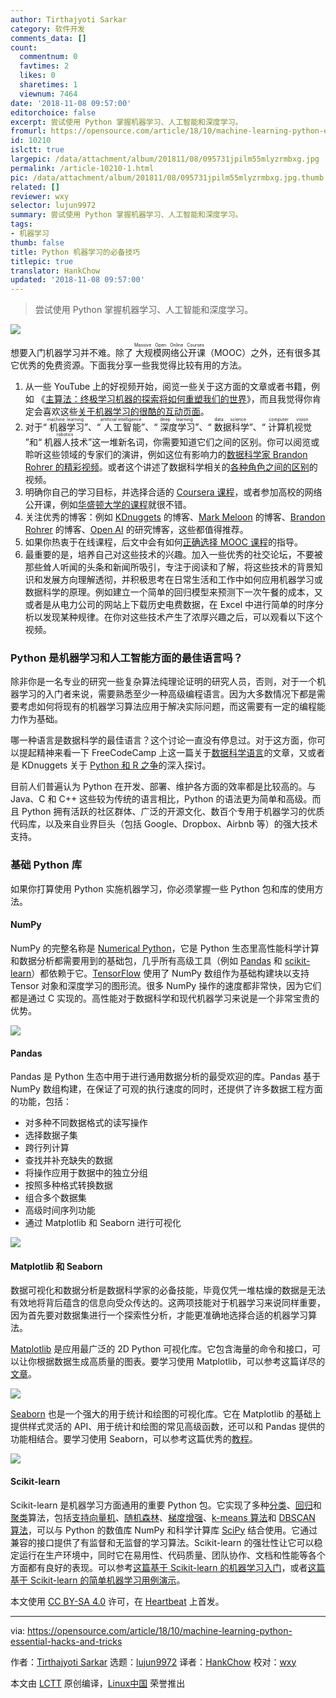 ```yaml
---
author: Tirthajyoti Sarkar
category: 软件开发
comments_data: []
count:
  commentnum: 0
  favtimes: 2
  likes: 0
  sharetimes: 1
  viewnum: 7464
date: '2018-11-08 09:57:00'
editorchoice: false
excerpt: 尝试使用 Python 掌握机器学习、人工智能和深度学习。
fromurl: https://opensource.com/article/18/10/machine-learning-python-essential-hacks-and-tricks
id: 10210
islctt: true
largepic: /data/attachment/album/201811/08/095731jpilm55mlyzrmbxg.jpg
permalink: /article-10210-1.html
pic: /data/attachment/album/201811/08/095731jpilm55mlyzrmbxg.jpg.thumb.jpg
related: []
reviewer: wxy
selector: lujun9972
summary: 尝试使用 Python 掌握机器学习、人工智能和深度学习。
tags:
- 机器学习
thumb: false
title: Python 机器学习的必备技巧
titlepic: true
translator: HankChow
updated: '2018-11-08 09:57:00'
---
```



> 
> 尝试使用 Python 掌握机器学习、人工智能和深度学习。
> 
> 
> 


![](/data/attachment/album/201811/08/095731jpilm55mlyzrmbxg.jpg)


想要入门机器学习并不难。除了<ruby> 大规模网络公开课 <rt>  Massive Open Online Courses </rt></ruby>（MOOC）之外，还有很多其它优秀的免费资源。下面我分享一些我觉得比较有用的方法。


1. 从一些 YouTube 上的好视频开始，阅览一些关于这方面的文章或者书籍，例如 《[主算法：终极学习机器的探索将如何重塑我们的世界](https://www.goodreads.com/book/show/24612233-the-master-algorithm)》，而且我觉得你肯定会喜欢这些[关于机器学习的很酷的互动页面](http://www.r2d3.us/visual-intro-to-machine-learning-part-1/)。
2. 对于“<ruby> 机器学习 <rt>  machine learning </rt></ruby>”、“<ruby> 人工智能 <rt>  artificial intelligence </rt></ruby>”、“<ruby> 深度学习 <rt>  deep learning </rt></ruby>”、“<ruby> 数据科学 <rt>  data science </rt></ruby>”、“<ruby> 计算机视觉 <rt>  computer vision </rt></ruby>”和“<ruby> 机器人技术 <rt>  robotics </rt></ruby>”这一堆新名词，你需要知道它们之间的区别。你可以阅览或聆听这些领域的专家们的演讲，例如这位有影响力的[数据科学家 Brandon Rohrer 的精彩视频](https://www.youtube.com/watch?v=tKa0zDDDaQk)。或者这个讲述了数据科学相关的[各种角色之间的区别](https://www.youtube.com/watch?v=Ura_ioOcpQI)的视频。
3. 明确你自己的学习目标，并选择合适的 [Coursera 课程](https://www.coursera.org/learn/machine-learning)，或者参加高校的网络公开课，例如[华盛顿大学的课程](https://www.coursera.org/specializations/machine-learning)就很不错。
4. 关注优秀的博客：例如 [KDnuggets](https://www.kdnuggets.com/) 的博客、[Mark Meloon](http://www.markmeloon.com/) 的博客、[Brandon Rohrer](https://brohrer.github.io/blog.html) 的博客、[Open AI](https://blog.openai.com/) 的研究博客，这些都值得推荐。
5. 如果你热衷于在线课程，后文中会有如何[正确选择 MOOC 课程](https://towardsdatascience.com/how-to-choose-effective-moocs-for-machine-learning-and-data-science-8681700ed83f)的指导。
6. 最重要的是，培养自己对这些技术的兴趣。加入一些优秀的社交论坛，不要被那些耸人听闻的头条和新闻所吸引，专注于阅读和了解，将这些技术的背景知识和发展方向理解透彻，并积极思考在日常生活和工作中如何应用机器学习或数据科学的原理。例如建立一个简单的回归模型来预测下一次午餐的成本，又或者是从电力公司的网站上下载历史电费数据，在 Excel 中进行简单的时序分析以发现某种规律。在你对这些技术产生了浓厚兴趣之后，可以观看以下这个视频。






### Python 是机器学习和人工智能方面的最佳语言吗？


除非你是一名专业的研究一些复杂算法纯理论证明的研究人员，否则，对于一个机器学习的入门者来说，需要熟悉至少一种高级编程语言。因为大多数情况下都是需要考虑如何将现有的机器学习算法应用于解决实际问题，而这需要有一定的编程能力作为基础。


哪一种语言是数据科学的最佳语言？这个讨论一直没有停息过。对于这方面，你可以提起精神来看一下 FreeCodeCamp 上这一篇关于[数据科学语言](https://medium.freecodecamp.org/which-languages-should-you-learn-for-data-science-e806ba55a81f)的文章，又或者是 KDnuggets 关于 [Python 和 R 之争](https://www.kdnuggets.com/2017/09/python-vs-r-data-science-machine-learning.html)的深入探讨。


目前人们普遍认为 Python 在开发、部署、维护各方面的效率都是比较高的。与 Java、C 和 C++ 这些较为传统的语言相比，Python 的语法更为简单和高级。而且 Python 拥有活跃的社区群体、广泛的开源文化、数百个专用于机器学习的优质代码库，以及来自业界巨头（包括 Google、Dropbox、Airbnb 等）的强大技术支持。


### 基础 Python 库


如果你打算使用 Python 实施机器学习，你必须掌握一些 Python 包和库的使用方法。


#### NumPy


NumPy 的完整名称是 [Numerical Python](http://numpy.org/)，它是 Python 生态里高性能科学计算和数据分析都需要用到的基础包，几乎所有高级工具（例如 [Pandas](https://pandas.pydata.org/) 和 [scikit-learn](http://scikit-learn.org/)）都依赖于它。[TensorFlow](https://www.tensorflow.org/) 使用了 NumPy 数组作为基础构建块以支持 Tensor 对象和深度学习的图形流。很多 NumPy 操作的速度都非常快，因为它们都是通过 C 实现的。高性能对于数据科学和现代机器学习来说是一个非常宝贵的优势。


![](/data/attachment/album/201811/08/095748s0itihh8380ezfah.jpg)


#### Pandas


Pandas 是 Python 生态中用于进行通用数据分析的最受欢迎的库。Pandas 基于 NumPy 数组构建，在保证了可观的执行速度的同时，还提供了许多数据工程方面的功能，包括：


* 对多种不同数据格式的读写操作
* 选择数据子集
* 跨行列计算
* 查找并补充缺失的数据
* 将操作应用于数据中的独立分组
* 按照多种格式转换数据
* 组合多个数据集
* 高级时间序列功能
* 通过 Matplotlib 和 Seaborn 进行可视化


![](/data/attachment/album/201811/08/095752ct5oru89drurntj9.png)


#### Matplotlib 和 Seaborn


数据可视化和数据分析是数据科学家的必备技能，毕竟仅凭一堆枯燥的数据是无法有效地将背后蕴含的信息向受众传达的。这两项技能对于机器学习来说同样重要，因为首先要对数据集进行一个探索性分析，才能更准确地选择合适的机器学习算法。


[Matplotlib](https://matplotlib.org/) 是应用最广泛的 2D Python 可视化库。它包含海量的命令和接口，可以让你根据数据生成高质量的图表。要学习使用 Matplotlib，可以参考这篇详尽的[文章](https://realpython.com/python-matplotlib-guide/)。


![](/data/attachment/album/201811/08/095757nezl0sx0rr3pkxtz.png)


[Seaborn](https://seaborn.pydata.org/) 也是一个强大的用于统计和绘图的可视化库。它在 Matplotlib 的基础上提供样式灵活的 API、用于统计和绘图的常见高级函数，还可以和 Pandas 提供的功能相结合。要学习使用 Seaborn，可以参考这篇优秀的[教程](https://www.datacamp.com/community/tutorials/seaborn-python-tutorial)。


![](/data/attachment/album/201811/08/095758e1aoaeecg6z5fha6.png)


#### Scikit-learn


Scikit-learn 是机器学习方面通用的重要 Python 包。它实现了多种[分类](https://en.wikipedia.org/wiki/Statistical_classification)、[回归](https://en.wikipedia.org/wiki/Regression_analysis)和[聚类](https://en.wikipedia.org/wiki/Cluster_analysis)算法，包括[支持向量机](https://en.wikipedia.org/wiki/Support_vector_machine)、[随机森林](https://en.wikipedia.org/wiki/Random_forests)、[梯度增强](https://en.wikipedia.org/wiki/Gradient_boosting)、[k-means 算法](https://en.wikipedia.org/wiki/K-means_clustering)和 [DBSCAN 算法](https://en.wikipedia.org/wiki/DBSCAN)，可以与 Python 的数值库 NumPy 和科学计算库 [SciPy](https://en.wikipedia.org/wiki/SciPy) 结合使用。它通过兼容的接口提供了有监督和无监督的学习算法。Scikit-learn 的强壮性让它可以稳定运行在生产环境中，同时它在易用性、代码质量、团队协作、文档和性能等各个方面都有良好的表现。可以参考[这篇基于 Scikit-learn 的机器学习入门](http://scikit-learn.org/stable/tutorial/basic/tutorial.html)，或者[这篇基于 Scikit-learn 的简单机器学习用例演示](https://towardsdatascience.com/machine-learning-with-python-easy-and-robust-method-to-fit-nonlinear-data-19e8a1ddbd49)。


本文使用 [CC BY-SA 4.0](https://creativecommons.org/licenses/by-sa/4.0/) 许可，在 [Heartbeat](https://heartbeat.fritz.ai/some-essential-hacks-and-tricks-for-machine-learning-with-python-5478bc6593f2) 上首发。




---


via: <https://opensource.com/article/18/10/machine-learning-python-essential-hacks-and-tricks>


作者：[Tirthajyoti Sarkar](https://opensource.com/users/tirthajyoti) 选题：[lujun9972](https://github.com/lujun9972) 译者：[HankChow](https://github.com/HankChow) 校对：[wxy](https://github.com/wxy)


本文由 [LCTT](https://github.com/LCTT/TranslateProject) 原创编译，[Linux中国](https://linux.cn/) 荣誉推出
